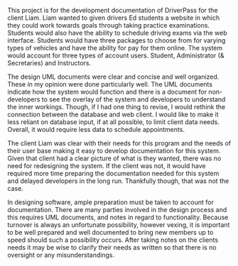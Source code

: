 This project is for the development documentation of DriverPass for the client Liam. Liam wanted to given drivers Ed students a website in which they could work towards goals through taking practice examinations. Students would also have the ability to schedule driving exams via the web interface. Students would have three packages to choose from for varying types of vehicles and have the ability for pay for them online. The system would account for three types of account users. Student, Administrator (& Secretaries) and Instructors. 

The design UML documents were clear and concise and well organized. These in my opinion were done particularly well. The UML documents indicate how the system would function and there is a document for non-developers to see the overlay of the system and developers to understand the inner workings. Though, if I had one thing to revise, I would rethink the connection between the database and web client. I would like to make it less reliant on database input, if at all possible, to limit client data needs. Overall, it would require less data to schedule appointments. 

The client Liam was clear with their needs for this program and the needs of their user base making it easy to develop documentation for this system. Given that client had a clear picture of what is they wanted, there was no need for redesigning the system. If the client was not, it would have required more time preparing the documentation needed for this system and delayed developers in the long run. Thankfully though, that was not the case. 

In designing software, ample preparation must be taken to account for documentation. There are many parties involved in the design process and this requires UML documents, and notes in regard to functionality. Because turnover is always an unfortunate possibility, however vexing, it is important to be well prepared and well documented to bring new members up to speed should such a possibility occurs. After taking notes on the clients needs it may be wise to clarify their needs as written so that there is no oversight or any misunderstandings. 
